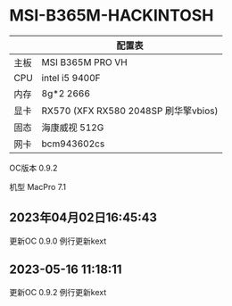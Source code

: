 # MSI-B365M-HACKINTOSH
| | 配置表 |
|---|--|
|主板 |MSI B365M PRO VH|
|CPU |intel i5 9400F|
|内存 |8g*2 2666|
|显卡 |RX570 (XFX RX580 2048SP 刷华擎vbios)|
|固态| 海康威视 512G|
|网卡| bcm943602cs|

OC版本 0.9.2

机型 MacPro 7.1

## 2023年04月02日16:45:43
更新OC 0.9.0
例行更新kext

## 2023-05-16 11:18:11
更新OC 0.9.2
例行更新kext






